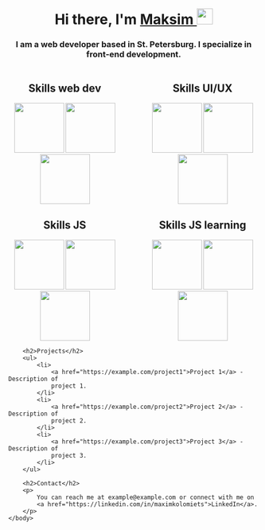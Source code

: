 <!DOCTYPE html>
<html>
	<head>
		<meta charset="UTF-8" />
	</head>
	<body>
		<h1 align="center">
			Hi there, I'm
			<a
				href="[https://](https://t.me/jkdlon)"
				target="_blank"
				>Maksim
			</a>
			<img
				src="https://github.com/blackcater/blackcater/raw/main/images/Hi.gif"
				height="32" />
		</h1>
		<h3 align="center">
			I am a web developer based in St. Petersburg. I specialize in front-end
			development.
		</h3>
		<div style="display: flex; justify-content: center; gap:50px">
			<div>
				<h2 align="center">Skills web dev</h2>
				<div align="center">
					<img
						width="100px"
						src="	https://user-images.githubusercontent.com/25181517/192158954-f88b5814-d510-4564-b285-dff7d6400dad.png"
						alt="" />
					<img
						width="100px"
						src="https://user-images.githubusercontent.com/25181517/183898674-75a4a1b1-f960-4ea9-abcb-637170a00a75.png"
						alt="" />
					<img
						width="100px"
						src="https://user-images.githubusercontent.com/25181517/192158956-48192682-23d5-4bfc-9dfb-6511ade346bc.png"
						alt="" />
				</div>
			</div>
			<div>
				<h2 align="center">Skills UI/UX</h2>
				<div align="center">
					<img
						width="100px"
						src="https://user-images.githubusercontent.com/25181517/189715289-df3ee512-6eca-463f-a0f4-c10d94a06b2f.png"
						alt="" />
					<img
						width="100px"
						src="https://user-images.githubusercontent.com/25181517/189716630-fe6c084c-6c66-43af-aa49-64c8aea4a5c2.png"
						alt="" />
					<img
						width="100px"
						src="https://user-images.githubusercontent.com/25181517/192158956-48192682-23d5-4bfc-9dfb-6511ade346bc.png"
						alt="" />
				</div>
			</div>
		</div>
		<div style="display: flex; gap: 50px; justify-content: center;">
			<div>
				<h2 align="center">Skills JS</h2>
				<div align="center">
					<img
						width="100px"
						src="https://user-images.githubusercontent.com/25181517/117447155-6a868a00-af3d-11eb-9cfe-245df15c9f3f.png"
						alt="" />
					<img
						width="100px"
						src="https://user-images.githubusercontent.com/25181517/183897015-94a058a6-b86e-4e42-a37f-bf92061753e5.png"
						alt="" />
					<img
						width="100px"
						src="https://user-images.githubusercontent.com/25181517/121401671-49102800-c959-11eb-9f6f-74d49a5e1774.png"
						alt="" />
				</div>
			</div>
      <div>
				<h2 align="center">Skills JS learning</h2>
				<div align="center">
					<img
						width="100px"
						src="https://user-images.githubusercontent.com/25181517/183568594-85e280a7-0d7e-4d1a-9028-c8c2209e073c.png"
						alt="" />
					<img
						width="100px"
						src="https://user-images.githubusercontent.com/25181517/183859966-a3462d8d-1bc7-4880-b353-e2cbed900ed6.png"
						alt="" />
					<img
						width="100px"
						src="	https://user-images.githubusercontent.com/25181517/182884177-d48a8579-2cd0-447a-b9a6-ffc7cb02560e.png"
						alt="" />
				</div>
			</div>
		</div>

		<h2>Projects</h2>
		<ul>
			<li>
				<a href="https://example.com/project1">Project 1</a> - Description of
				project 1.
			</li>
			<li>
				<a href="https://example.com/project2">Project 2</a> - Description of
				project 2.
			</li>
			<li>
				<a href="https://example.com/project3">Project 3</a> - Description of
				project 3.
			</li>
		</ul>

		<h2>Contact</h2>
		<p>
			You can reach me at example@example.com or connect with me on
			<a href="https://linkedin.com/in/maximkolomiets">LinkedIn</a>.
		</p>
	</body>
</html>
